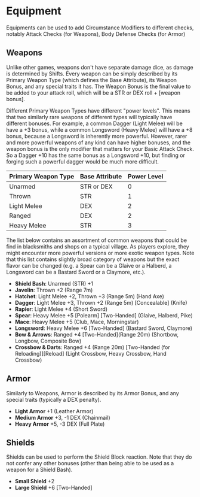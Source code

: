# Equipment

Equipments can be used to add Circumstance Modifiers to different checks, notably Attack Checks (for Weapons), Body Defense Checks (for Armor)

## Weapons

Unlike other games, weapons don't have separate damage dice, as damage is determined by Shifts. Every weapon can be simply described by its Primary Weapon Type (which defines the Base Attribute), its Weapon Bonus, and any special traits it has. The Weapon Bonus is the final value to be added to your attack roll, which will be a STR or DEX roll + [weapon bonus].

Different Primary Weapon Types have different "power levels". This means that two similarly rare weapons of different types will typically have different bonuses. For example, a common Dagger (Light Melee) will be have a +3 bonus, while a common Longsword (Heavy Melee) will have a +8 bonus, because a Longsword is inherently more powerful. However, rarer and more powerful weapons of any kind can have higher bonuses, and the weapon bonus is the only modifier that matters for your Basic Attack Check. So a Dagger +10 has the same bonus as a Longsword +10, but finding or forging such a powerful dagger would be much more difficult.

| Primary Weapon Type | Base Attribute | Power Level |
|---------------------|----------------|-------------|
| Unarmed             | STR or DEX     | 0           |
| Thrown              | STR            | 1           |
| Light Melee         | DEX            | 2           |
| Ranged              | DEX            | 2           |
| Heavy Melee         | STR            | 3           |

The list below contains an assortment of common weapons that could be find in blacksmiths and shops on a typical village. As players explore, they might encounter more powerful versions or more exotic weapon types. Note that this list contains slightly broad category of weapons but the exact flavor can be changed (e.g. a Spear can be a Glaive or a Halberd, a Longsword can be a Bastard Sword or a Claymore, etc.).

* **Shield Bash**: Unarmed (STR) +1
* **Javelin**: Thrown +2 (Range 7m)
* **Hatchet**: Light Melee +2, Thrown +3 (Range 5m) (Hand Axe)
* **Dagger**: Light Melee +3, Thrown +2 (Range 5m) [Concealable] (Knife)
* **Rapier**: Light Melee +4 (Short Sword)
* **Spear**: Heavy Melee +5 [Polearm] [Two-Handed] (Glaive, Halberd, Pike)
* **Mace**: Heavy Melee +5 (Club, Mace, Morningstar)
* **Longsword**: Heavy Melee +6 [Two-Handed] (Bastard Sword, Claymore)
* **Bow & Arrows**: Ranged +4 [Two-Handed](Range 20m) (Shortbow, Longbow, Composite Bow)
* **Crossbow & Darts**: Ranged +4 (Range 20m) [Two-Handed (for Reloading)][Reload] (Light Crossbow, Heavy Crossbow, Hand Crossbow)

## Armor

Similarly to Weapons, Armor is described by its Armor Bonus, and any special traits (typically a DEX penalty).

* **Light Armor** +1 (Leather Armor)
* **Medium Armor** +3, -1 DEX (Chainmail)
* **Heavy Armor** +5, -3 DEX (Full Plate)

## Shields

Shields can be used to perform the Shield Block reaction. Note that they do not confer any other bonuses (other than being able to be used as a weapon for a Shield Bash).

* **Small Shield** +2
* **Large Shield** +6 [Two-Handed]